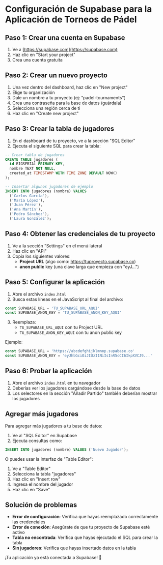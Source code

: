 # Configuración de Supabase para la Aplicación de Torneos de Pádel

## Paso 1: Crear una cuenta en Supabase

1. Ve a [https://supabase.com](https://supabase.com)
2. Haz clic en "Start your project" 
3. Crea una cuenta gratuita

## Paso 2: Crear un nuevo proyecto

1. Una vez dentro del dashboard, haz clic en "New project"
2. Elige tu organización
3. Dale un nombre a tu proyecto (ej: "padel-tournaments")
4. Crea una contraseña para la base de datos (guárdala)
5. Selecciona una región cerca de ti
6. Haz clic en "Create new project"

## Paso 3: Crear la tabla de jugadores

1. En el dashboard de tu proyecto, ve a la sección "SQL Editor"
2. Ejecuta el siguiente SQL para crear la tabla:

```sql
-- Crear tabla de jugadores
CREATE TABLE jugadores (
  id BIGSERIAL PRIMARY KEY,
  nombre TEXT NOT NULL,
  created_at TIMESTAMP WITH TIME ZONE DEFAULT NOW()
);

-- Insertar algunos jugadores de ejemplo
INSERT INTO jugadores (nombre) VALUES 
  ('Carlos García'),
  ('María López'),
  ('Juan Pérez'),
  ('Ana Martín'),
  ('Pedro Sánchez'),
  ('Laura González');
```

## Paso 4: Obtener las credenciales de tu proyecto

1. Ve a la sección "Settings" en el menú lateral
2. Haz clic en "API"
3. Copia los siguientes valores:
   - **Project URL** (algo como: https://tuproyecto.supabase.co)
   - **anon public** key (una clave larga que empieza con "eyJ...")

## Paso 5: Configurar la aplicación

1. Abre el archivo `index.html`
2. Busca estas líneas en el JavaScript al final del archivo:

```javascript
const SUPABASE_URL = 'TU_SUPABASE_URL_AQUI'
const SUPABASE_ANON_KEY = 'TU_SUPABASE_ANON_KEY_AQUI'
```

3. Reemplaza:
   - `TU_SUPABASE_URL_AQUI` con tu Project URL
   - `TU_SUPABASE_ANON_KEY_AQUI` con tu anon public key

Ejemplo:
```javascript
const SUPABASE_URL = 'https://abcdefghijklmnop.supabase.co'
const SUPABASE_ANON_KEY = 'eyJhbGciOiJIUzI1NiIsInR5cCI6IkpXVCJ9...'
```

## Paso 6: Probar la aplicación

1. Abre el archivo `index.html` en tu navegador
2. Deberías ver los jugadores cargándose desde la base de datos
3. Los selectores en la sección "Añadir Partido" también deberían mostrar los jugadores

## Agregar más jugadores

Para agregar más jugadores a tu base de datos:

1. Ve al "SQL Editor" en Supabase
2. Ejecuta consultas como:

```sql
INSERT INTO jugadores (nombre) VALUES ('Nuevo Jugador');
```

O puedes usar la interfaz de "Table Editor":
1. Ve a "Table Editor"
2. Selecciona la tabla "jugadores"
3. Haz clic en "Insert row"
4. Ingresa el nombre del jugador
5. Haz clic en "Save"

## Solución de problemas

- **Error de configuración**: Verifica que hayas reemplazado correctamente las credenciales
- **Error de conexión**: Asegúrate de que tu proyecto de Supabase esté activo
- **Tabla no encontrada**: Verifica que hayas ejecutado el SQL para crear la tabla
- **Sin jugadores**: Verifica que hayas insertado datos en la tabla

¡Tu aplicación ya está conectada a Supabase! 🎾 